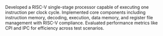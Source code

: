 Developed a RISC-V single-stage processor capable of executing one instruction per clock cycle.
Implemented core components including instruction memory, decoding, execution, data memory, and register file management with RISC-V compliance.
Evaluated performance metrics like CPI and IPC for efficiency across test scenarios.
